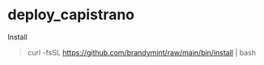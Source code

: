 # deploy_capistrano

Install

> curl -fsSL https://github.com/brandymint/raw/main/bin/install | bash
